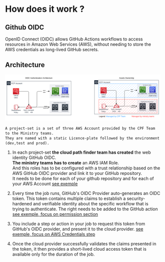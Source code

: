 # How does it work ?

## Github OIDC 
OpenID Connect (OIDC) allows GitHub Actions workflows to access resources in Amazon Web Services (AWS), without needing to store the AWS credentials as long-lived GitHub secrets.

## Architecture
![image](images/OIDC_Implementation.png)

```
A project-set is a set of three AWS Account provided by the CPF Team to the Ministry teams.
They are named with a static Licence-plate followed by the environment (dev,test and prod).
```

1. In each project-set **the cloud path finder team has created** the web identity GitHub OIDC.  
 **The ministry teams has to create** an AWS IAM Role.  
 And this roles has to be configured with a trust relationship based on the AWS GitHub OIDC provider and link it to your GitHub repository.   
 It needs to be done for each of your github repository and for each of your AWS Account [see exemple](https://github.com/bcgov/startup-sample-project-aws-containers#prerequisites-for-building-in-the-aws-cloud)

2. Every time the job runs, GitHub's OIDC Provider auto-generates an OIDC token. This token contains multiple claims to establish a security-hardened and verifiable identity about the specific workflow that is trying to authenticate. The right needs to be added to the GitHub action [see exemple, focus on permission section](https://github.com/bcgov/startup-sample-project-aws-containers/blob/main/.github/workflows/pr.yaml#:~:text=permissions%3A,for%20actions/checkout)

3. You include a step or action in your job to request this token from GitHub's OIDC provider, and present it to the cloud provider. [see exemple, focus on AWS Credentials step](https://github.com/bcgov/startup-sample-project-aws-containers/blob/main/.github/workflows/pr.yaml#:~:text=%2D%20name%3A%20Configure,%3A%20ca%2Dcentral%2D1)

4. Once the cloud provider successfully validates the claims presented in the token, it then provides a short-lived cloud access token that is available only for the duration of the job.